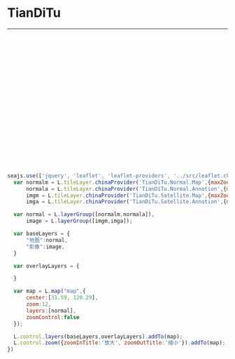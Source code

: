 
# TianDiTu

----

<link type="text/css" rel="stylesheet" href="../spm_modules/leaflet/0.7.3/leaflet.css" />

<div id="map" style="height: 300px;"></div>

````js
seajs.use(['jquery', 'leaflet', 'leaflet-providers', '../src/leaflet.chinesetmsproviders'], function($, L) {
  var normalm = L.tileLayer.chinaProvider('TianDiTu.Normal.Map',{maxZoom:18,minZoom:5}),
      normala = L.tileLayer.chinaProvider('TianDiTu.Normal.Annotion',{maxZoom:18,minZoom:5}),
      imgm = L.tileLayer.chinaProvider('TianDiTu.Satellite.Map',{maxZoom:18,minZoom:5}),
      imga = L.tileLayer.chinaProvider('TianDiTu.Satellite.Annotion',{maxZoom:18,minZoom:5});

  var normal = L.layerGroup([normalm,normala]),
      image = L.layerGroup([imgm,imga]);

  var baseLayers = {
      "地图":normal,
      "影像":image,
  }

  var overlayLayers = {

  }

  var map = L.map("map",{
      center:[31.59, 120.29],
      zoom:12,
      layers:[normal],
      zoomControl:false
  });

  L.control.layers(baseLayers,overlayLayers).addTo(map);
  L.control.zoom({zoomInTitle:'放大', zoomOutTitle:'缩小'}).addTo(map);
})
````
